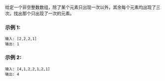 给定一个非空整数数组，除了某个元素只出现一次以外，其余每个元素均出现了三次。找出那个只出现了一次的元素。

### 示例 1:
```
输入: [2,2,2,1]
输出: 1
```
### 示例 2:
```
输入: [4,1,2,2,1,2,1]
输出: 4
```